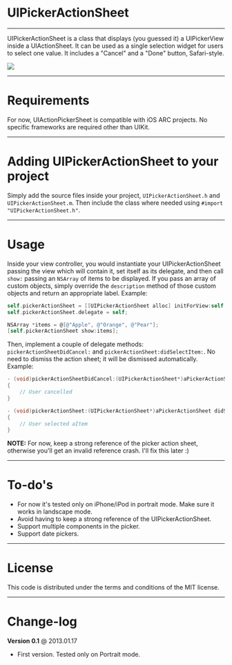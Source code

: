 UIPickerActionSheet
===
---

UIPickerActionSheet is a class that displays (you guessed it) a UIPickerView inside a UIActionSheet. It can be used as a single selection widget for users to select one value. It includes a "Cancel" and a "Done" button, Safari-style.

![](http://i.imgur.com/BVnJ8.png)

---
Requirements
===

For now, UIActionPickerSheet is compatible with iOS ARC projects. No specific frameworks are required other than UIKit.

---
Adding UIPickerActionSheet to your project
===

Simply add the source files inside your project,  `UIPickerActionSheet.h` and `UIPickerActionSheet.m`. Then include the class where needed using `#import "UIPickerActionSheet.h"`.

---
Usage
===
Inside your view controller, you would instantiate your UIPickerActionSheet passing the view which will contain it, set itself as its delegate, and then call `show:` passing an `NSArray` of items to be displayed. If you pass an array of custom objects, simply override the `description` method of those custom objects and return an appropriate label. Example:

```objective-c
self.pickerActionSheet = [[UIPickerActionSheet alloc] initForView:self.view];
self.pickerActionSheet.delegate = self;

NSArray *items = @[@"Apple", @"Orange", @"Pear"];
[self.pickerActionSheet show:items];
```

Then, implement a couple of delegate methods: `pickerActionSheetDidCancel:` and `pickerActionSheet:didSelectItem:`. No need to dismiss the action sheet; it will be dismissed automatically. Example:

```objective-c
- (void)pickerActionSheetDidCancel:(UIPickerActionSheet*)aPickerActionSheet
{
    // User cancelled
}

- (void)pickerActionSheet:(UIPickerActionSheet*)aPickerActionSheet didSelectItem:(id)aItem
{
    // User selected aItem
}
```

**NOTE:** For now, keep a strong reference of the picker action sheet, otherwise you'll get an invalid reference crash. I'll fix this later :)

---
To-do's
===

- For now it's tested only on iPhone/iPod in portrait mode. Make sure it works in landscape mode.
- Avoid having to keep a strong reference of the UIPickerActionSheet.
- Support multiple components in the picker.
- Support date pickers.

---
License
===

This code is distributed under the terms and conditions of the MIT license. 

---
Change-log
===

**Version 0.1** @ 2013.01.17

- First version. Tested only on Portrait mode.